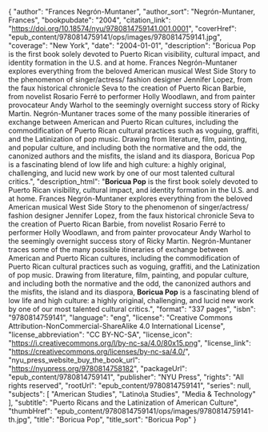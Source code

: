 {
  "author": "Frances Negrón-Muntaner",
  "author_sort": "Negrón-Muntaner, Frances",
  "bookpubdate": "2004",
  "citation_link": "https://doi.org/10.18574/nyu/9780814759141.001.0001",
  "coverHref": "epub_content/9780814759141/ops/images/9780814759141.jpg",
  "coverage": "New York",
  "date": "2004-01-01",
  "description": "Boricua Pop is the first book solely devoted to Puerto Rican visibility, cultural impact, and identity formation in the U.S. and at home. Frances Negrón-Muntaner explores everything from the beloved American musical West Side Story to the phenomenon of singer/actress/ fashion designer Jennifer Lopez, from the faux historical chronicle Seva to the creation of Puerto Rican Barbie, from novelist Rosario Ferré to performer Holly Woodlawn, and from painter provocateur Andy Warhol to the seemingly overnight success story of Ricky Martin. Negrón-Muntaner traces some of the many possible itineraries of exchange between American and Puerto Rican cultures, including the commodification of Puerto Rican cultural practices such as voguing, graffiti, and the Latinization of pop music. Drawing from literature, film, painting, and popular culture, and including both the normative and the odd, the canonized authors and the misfits, the island and its diaspora, Boricua Pop is a fascinating blend of low life and high culture: a highly original, challenging, and lucid new work by one of our most talented cultural critics.",
  "description_html": "<b>Boricua Pop</b> is the first book solely devoted to Puerto Rican visibility, cultural impact, and identity formation in the U.S. and at home. Frances Negrón-Muntaner explores everything from the beloved American musical West Side Story to the phenomenon of singer/actress/ fashion designer Jennifer Lopez, from the faux historical chronicle Seva to the creation of Puerto Rican Barbie, from novelist Rosario Ferré to performer Holly Woodlawn, and from painter provocateur Andy Warhol to the seemingly overnight success story of Ricky Martin. Negrón-Muntaner traces some of the many possible itineraries of exchange between American and Puerto Rican cultures, including the commodification of Puerto Rican cultural practices such as voguing, graffiti, and the Latinization of pop music. Drawing from literature, film, painting, and popular culture, and including both the normative and the odd, the canonized authors and the misfits, the island and its diaspora, <b>Boricua Pop</b> is a fascinating blend of low life and high culture: a highly original, challenging, and lucid new work by one of our most talented cultural critics.",
  "format": "337 pages",
  "isbn": "9780814759141",
  "language": "eng",
  "license": "Creative Commons Attribution-NonCommercial-ShareAlike 4.0 International License",
  "license_abbreviation": "CC BY-NC-SA",
  "license_icon": "https://i.creativecommons.org/l/by-nc-sa/4.0/80x15.png",
  "license_link": "https://creativecommons.org/licenses/by-nc-sa/4.0/",
  "nyu_press_website_buy_the_book_url": "https://nyupress.org/9780814758182",
  "packageUrl": "epub_content/9780814759141",
  "publisher": "NYU Press",
  "rights": "All rights reserved",
  "rootUrl": "epub_content/9780814759141",
  "series": null,
  "subjects": [
    "American Studies",
    "Latino\\a Studies",
    "Media & Technology"
  ],
  "subtitle": "Puerto Ricans and the Latinization of American Culture",
  "thumbHref": "epub_content/9780814759141/ops/images/9780814759141-th.jpg",
  "title": "Boricua Pop",
  "title_sort": "Boricua Pop"
}
